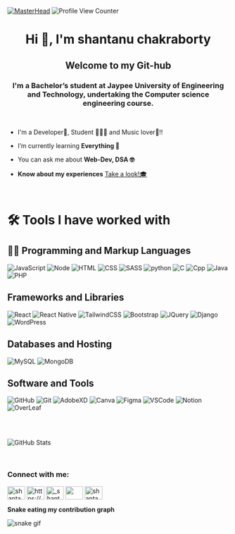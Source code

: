 [![MasterHead](https://user-images.githubusercontent.com/48784001/203785020-2b4826c1-7ddb-4de8-b65b-ebf6e04c5290.jpeg)](https://rishavchanda.io)
![Profile View Counter](https://komarev.com/ghpvc/?username=shantanu-chakraborty02)


<h1 align="center">Hi 👋, I'm shantanu chakraborty</h1>
<h2 align="center">Welcome to my Git-hub</h2>
<h3 align="center">I'm a Bachelor’s student at Jaypee University of Engineering and Technology, undertaking the Computer science engineering course. </h3>
<br>

- I'm a Developer🎯, Student 👨🏻‍🎓 and Music lover🎼!!

- I’m currently learning **Everything 🤭**

- You can ask me about **Web-Dev, DSA 🤓**

- **Know about my experiences** <a href="https://drive.google.com/file/d/1QIkG2hEAzocqzezPgDFFR4Ol147DK0GS/view?usp=sharing">Take a look!🎓</a>


<br>
  
<h1> 🛠️ Tools I have worked with</h1>

## 👨‍💻 Programming and Markup Languages

![JavaScript](https://img.shields.io/badge/JavaScript-323330?style=for-the-badge&logo=javascript&logoColor=F7DF1E)
![Node](https://img.shields.io/badge/Node.js-43853D?style=for-the-badge&logo=node.js&logoColor=white)
![HTML](https://img.shields.io/badge/HTML5-E34F26?style=for-the-badge&logo=html5&logoColor=white)
![CSS](https://img.shields.io/badge/CSS3-1572B6?style=for-the-badge&logo=css3&logoColor=white)
![SASS](https://img.shields.io/badge/Sass-CC6699?style=for-the-badge&logo=sass&logoColor=white)
![python](https://img.shields.io/badge/Python-14354C?style=for-the-badge&logo=python&logoColor=white)
![C](https://img.shields.io/badge/C-00599C?style=for-the-badge&logo=c&logoColor=white)
![Cpp](https://img.shields.io/badge/C%2B%2B-00599C?style=for-the-badge&logo=c%2B%2B&logoColor=white)
![Java](https://img.shields.io/badge/Java-ED8B00?style=for-the-badge&logo=java&logoColor=white)
![PHP](https://img.shields.io/badge/PHP-777BB4?style=for-the-badge&logo=php&logoColor=white)

## Frameworks and Libraries

![React](https://img.shields.io/badge/React-20232A?style=for-the-badge&logo=react&logoColor=61DAFB)
![React Native](https://img.shields.io/badge/React_Native-20232A?style=for-the-badge&logo=react&logoColor=61DAFB)
![TailwindCSS](https://img.shields.io/badge/Tailwind_CSS-38B2AC?style=for-the-badge&logo=tailwind-css&logoColor=white)
![Bootstrap](https://img.shields.io/badge/Bootstrap-563D7C?style=for-the-badge&logo=bootstrap&logoColor=white)
![JQuery](https://img.shields.io/badge/jQuery-0769AD?style=for-the-badge&logo=jquery&logoColor=white)
![Django](https://img.shields.io/badge/Django-092E20?style=for-the-badge&logo=django&logoColor=white)
![WordPress](https://img.shields.io/badge/Wordpress-21759B?style=for-the-badge&logo=wordpress&logoColor=white)

## Databases and Hosting

![MySQL](https://img.shields.io/badge/MySQL-00000F?style=for-the-badge&logo=mysql&logoColor=white)
![MongoDB](https://img.shields.io/badge/MongoDB-4EA94B?style=for-the-badge&logo=mongodb&logoColor=white)

## Software and Tools

![GitHub](https://img.shields.io/badge/GitHub-100000?style=for-the-badge&logo=github&logoColor=white)
![Git](https://img.shields.io/badge/GIT-E44C30?style=for-the-badge&logo=git&logoColor=white)
![AdobeXD](https://img.shields.io/badge/Adobe%20XD-470137?style=for-the-badge&logo=Adobe%20XD&logoColor=#FF61F6)
![Canva](https://img.shields.io/badge/Canva-%2300C4CC.svg?&style=for-the-badge&logo=Canva&logoColor=white)
![Figma](https://img.shields.io/badge/Figma-F24E1E?style=for-the-badge&logo=figma&logoColor=white)
![VSCode](https://img.shields.io/badge/Visual_Studio_Code-0078D4?style=for-the-badge&logo=visual%20studio%20code&logoColor=white)
![Notion](https://img.shields.io/badge/Notion-000000?style=for-the-badge&logo=notion&logoColor=white)
![OverLeaf](https://img.shields.io/badge/Overleaf-47A141?style=for-the-badge&logo=Overleaf&logoColor=white)


<br>
<br>


![GitHub Stats](https://github-readme-stats.vercel.app/api?username=shantanu-chakraborty02&theme=radical)


<br>


<h3 align="left">Connect with me:</h3>
<p align="left">
 
<a href="mailto:Shantanuch02@gmail.com" target="blank"><img align="center" src="https://cdn-icons-png.flaticon.com/128/5968/5968534.png" alt="shantanuch02@gmail.com" height="30" width="40" /></a>
<a href="https://www.linkedin.com/in/shantanu-chakraborty-4165b5200/" target="_blank"><img align="center" src="https://img.icons8.com/color/2x/linkedin-circled--v3.png" alt="https://www.linkedin.com/in/shantanu-chakraborty-4165b5200/" height="30" width="40" /></a>
<a href="https://instagram.com/_shantanu_02_" target="blank"><img align="center" src="https://cdn-icons-png.flaticon.com/128/1384/1384063.png" alt="_shantanu_02_" height="30" width="40" /></a>
<a href="https://wa.me/+916263628382" target="blank"><img align="center" src="https://cdn-icons-png.flaticon.com/512/220/220236.png" height="30" width="40"/></a>
<a href="https://www.leetcode.com/shantanu_ch02" target="blank"><img align="center" src="https://upload.wikimedia.org/wikipedia/commons/thumb/a/ab/LeetCode_logo_white_no_text.svg/1734px-LeetCode_logo_white_no_text.svg.png" alt="shantanu_ch02" height="30" width="40" /></a>

  
  
**Snake eating my contribution graph**
  
![snake gif](https://github.com/shantanu-chakraborty02/shantanu-chakraborty02/blob/output/github-contribution-grid-snake.gif)
